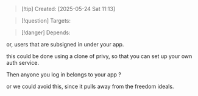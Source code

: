 
>[!tip] Created: [2025-05-24 Sat 11:13]

>[!question] Targets: 

>[!danger] Depends: 

or, users that are subsigned in under your app.

this could be done using a clone of privy, so that you can set up your own auth service.

Then anyone you log in belongs to your app ?

or we could avoid this, since it pulls away from the freedom ideals.